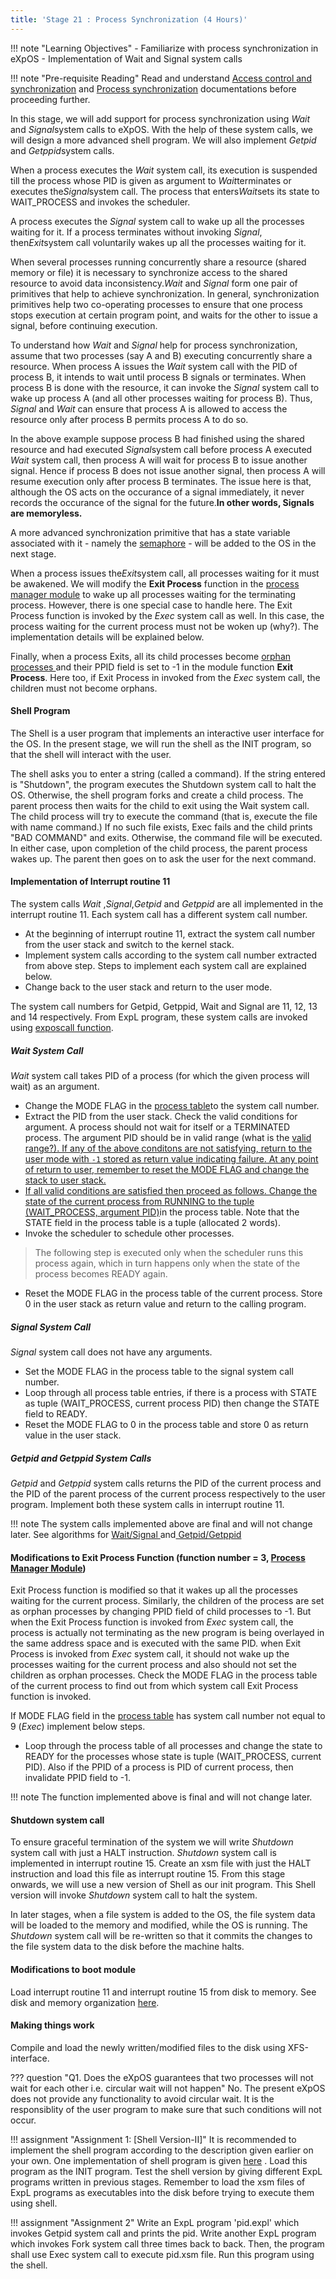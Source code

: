 ```yaml
---
title: 'Stage 21 : Process Synchronization (4 Hours)'
---
```

!!! note "Learning Objectives"
    - Familiarize with process synchronization in eXpOS
    - Implementation of Wait and Signal system calls

!!! note "Pre-requisite Reading"
    Read and understand [Access control and synchronization](/os_spec-files/expos_abstractions.html) and [Process synchronization](/os_spec-files/synchronization.html#process_synchronization) documentations before proceeding further.

In this stage, we will add support for process synchronization using
<i> Wait</i> and <i>Signal</i>system calls to eXpOS. With the help of these system calls, we will design a more advanced
shell program. We will also implement <i>Getpid </i> and <i>Getppid</i>system calls.

When a process executes the <i>Wait</i> system call, its execution is suspended till the process whose PID is given as argument to
<i>Wait</i>terminates or executes the<i>Signal</i>system call. The process that enters<i>Wait</i>sets its state to WAIT_PROCESS and invokes the
scheduler.

A process executes the <i>Signal</i> system call to wake up all the processes waiting for it.
If a process terminates without invoking <i>Signal</i>, then<i>Exit</i>system call voluntarily 
wakes up all the processes waiting for it.

When several processes running concurrently share a resource (shared memory or file) it is
necessary to synchronize access to the shared resource to avoid data inconsistency.<i>Wait</i>
and <i>Signal</i> form one pair of primitives that help to achieve synchronization. In general,
synchronization primitives help two co-operating processes to ensure that one process stops
execution at certain program point, and waits for the other to issue a signal, before
continuing execution.

To understand how <i>Wait</i> and <i>Signal</i> help for process synchronization, assume that
two processes (say A and B) executing concurrently share a resource. When process A issues the
<i>Wait</i> system call with the PID of process B, it intends to wait until process B signals
or terminates. When process B is done with the resource, it can invoke the
<i>Signal</i> system call to wake up process A (and all other processes waiting for process B). Thus,
<i>Signal</i> and <i>Wait</i> can ensure that process A is allowed to access the resource only after process
B permits process A to do so.

In the above example suppose process B had finished using the shared resource and had executed
<i>Signal</i>system call before process A executed <i>Wait</i> system call, then process A
will wait for process B to issue another signal. Hence if process B does not issue another
signal, then process A will resume execution only after process B terminates. The issue here is
that, although the OS acts on the occurance of a signal immediately, it never records the
occurance of the signal for the future.<b>In other words, Signals are memoryless.</b>

A more advanced synchronization primitive that has a state variable associated with it - namely the
<a href="https://en.wikipedia.org/wiki/Semaphore_(programming)" target="_blank">semaphore</a> - will be 
added to the OS in the next stage.

When a process issues the<i>Exit</i>system call, all processes waiting for it must be awakened. We will modify the
<b>Exit Process</b> function in the <a href="os_modules/Module_1.html" target="_blank">process manager module</a> 
to wake up all processes waiting for the terminating process. However, there is one special case to handle here. The Exit Process
function is invoked by the<i> Exec</i> system call as well. In this case, the process waiting
for the current process must not be woken up (why?). The implementation details will be explained below.

Finally, when a process Exits, all its child processes become <a href="https://en.wikipedia.org/wiki/Orphan_process" target="_blank">
orphan processes </a> and their PPID field is set to -1 in the module function <b>Exit Process</b>. Here too, if Exit
Process in invoked from the <i>Exec</i> system call, the children must not become orphans.

#### Shell Program

The Shell is a user program that implements an interactive user interface for the OS. In the present stage, we will run the shell as the INIT program, so that the shell will interact with the user.

The shell asks you to enter a string (called a command). If the string entered is "Shutdown", the program executes the Shutdown system call to halt the OS. Otherwise, the shell program forks and create a child process. The parent process then waits for the child to exit using the Wait system call. The child process will try to execute the command (that is, execute the file with name command.) If no such file exists, Exec fails and the child prints "BAD COMMAND" and exits. Otherwise, the command file will be executed. In either case, upon completion of the child process, the parent process wakes up. The parent then goes on to ask the user for the next command.

#### Implementation of Interrupt routine 11

The system calls <i>Wait</i> ,<i>Signal</i>,<i>Getpid</i> and <i> Getppid</i> are all
implemented in the interrupt routine 11. Each system call has a different system call number.

- At the beginning of interrupt routine 11, extract the system call number from the user stack and switch to the kernel stack.
- Implement system calls according to the system call number extracted from above step. Steps to implement each system call are explained below.
- Change back to the user stack and return to the user mode.

The system call numbers for Getpid, Getppid, Wait and Signal are 11, 12, 13 and 14 respectively. From ExpL program, these system calls are invoked using [exposcall function](https://exposnitc.github.io/os_spec-files/dynamicmemoryroutines.html).

##### Wait System Call

<i>Wait</i> system call takes PID of a process (for which the given process will wait) as an argument.

- Change the MODE FLAG in the <a href="os_design-files/process_table.html" target="_blank"> process table</a>to the system call number.
- Extract the PID from the user stack. Check the valid conditions for argument. A process should not wait for itself or a TERMINATED process. The argument PID should be in valid range (what is the <a href="os_design-files/process_table.html" target="_blank">valid range?). If any of the above conditons are not satisfying, return to the user mode with `-1` stored as return value indicating failure. At any point of return to user, remember to reset the MODE FLAG and change the stack to user stack.
- If all valid conditions are satisfied then proceed as follows. Change the state of the current process from RUNNING to the tuple <a href="os_design-files/process_table.html#state" target="_blank">(WAIT_PROCESS, argument PID)</a>in the process table. Note that the STATE field in the process table is a tuple (allocated 2 words).
- Invoke the scheduler to schedule other processes.
> The following step is executed only when the scheduler runs this process again, which in turn happens only when the state of the process becomes READY again.
- Reset the MODE FLAG in the process table of the current process.
Store 0 in the user stack as return value and return to the calling program.


##### Signal System Call

<i>Signal</i> system call does not have any arguments.

- Set the MODE FLAG in the process table to the signal system call number.
- Loop through all process table entries, if there is a process with STATE as tuple (WAIT_PROCESS, current process PID) then change the STATE field to READY.
- Reset the MODE FLAG to 0 in the process table and store 0 as
return value in the user stack.

##### Getpid and Getppid System Calls

<p>
<i>
Getpid
</i>
and
<i>
Getppid
</i>
system calls returns the PID of the current process and the
PID of the parent process of the current process respectively to the user program. Implement
both these system calls in interrupt routine 11.
</p>

!!! note 
    The system calls implemented above are final and will not change later.
    See algorithms for <a href="os_design-files/synchronization_algos.html" target="_blank">
    Wait/Signal </a> and<a href="os_design-files/proc_misc.html" target="_blank">
    Getpid/Getppid </a>

#### Modifications to Exit Process Function (function number = 3, <a href="os_modules/Module_1.html" target="_blank">Process Manager Module</a>)

Exit Process function is modified so that it wakes up all the processes waiting for the
current process. Similarly, the children of the process are set as orphan processes by
changing PPID field of child processes to -1. But when the Exit Process function is invoked
from <i>Exec</i> system call, the process is actually not terminating as the new program is
being overlayed in the same address space and is executed with the same PID.
when Exit Process is invoked from <i>Exec</i> system call, it should not wake up the
processes waiting for the current process and also should not set the children as orphan
processes. Check the MODE FLAG in the process table of the current process to find out from
which system call Exit Process function is invoked.

If MODE FLAG field in the <a href="os_design-files/process_table.html" target="_blank">
process table</a> has system call number not equal to 9 (<i>Exec</i>)
implement below steps.

- Loop through the process table of all processes and change the state to READY for the
processes whose state is tuple (WAIT_PROCESS, current PID). Also if the PPID of a process
is PID of current process, then invalidate PPID field to -1.

!!! note 
    The function implemented above is final and will not change later.

#### Shutdown system call

To ensure graceful termination of the system we will write <i>Shutdown</i> system call with
just a HALT instruction. <i>Shutdown</i> system call is implemented in interrupt routine 15.
Create an xsm file with just the HALT instruction and load this file as interrupt routine 15.
From this stage onwards, we will use a new version of Shell as our init program. This Shell
version will invoke <i>Shutdown</i> system call to halt the system.

In later stages, when a file system is added to the OS, the file system data will be loaded
to the memory and modified, while the OS is running. The <i>Shutdown</i> system call will be
re-written so that it commits the changes to the file system data to the disk before the
machine halts.

#### Modifications to boot module
Load interrupt routine 11 and interrupt routine 15 from disk to memory. See disk and memory
organization <a href="os_implementation.html" target="_blank">here</a>.

#### Making things work
Compile and load the newly written/modified files to the disk using XFS-interface.

??? question "Q1. Does the eXpOS guarantees that two processes will not wait for each other i.e. circular wait will not happen"
    No. The present eXpOS does not provide any functionality to avoid circular wait. It is the responsiblity of the user program to make sure that such conditions will not occur.

!!! assignment "Assignment 1: [Shell Version-II]"
    It is recommended to implement the shell program according to the description given earlier on your own. One implementation of shell program is given [here](test_prog.html#shell_version_2_p) . Load this program as the INIT program. Test the shell version by giving different ExpL programs written in previous stages. Remember to load the xsm files of ExpL programs as executables into the disk before trying to execute them using shell.

!!! assignment "Assignment 2"
    Write an ExpL program 'pid.expl' which invokes Getpid system call and prints the pid. Write another ExpL program which invokes Fork system call three times back to back. Then, the program shall use Exec system call to execute pid.xsm file. Run this program using the shell.